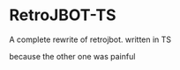 # RetroJBOT-TS


A complete rewrite of retrojbot. written in TS


because the other one was painful
